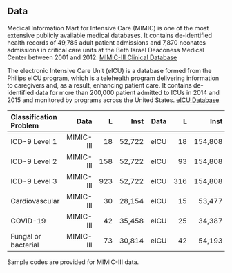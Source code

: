 ## Data  

Medical Information Mart for Intensive Care (MIMIC) is one of the most extensive publicly available medical databases. It contains de-identified health records of 49,785 adult patient admissions and 7,870 neonates admissions in critical care units at the Beth Israel Deaconess Medical Center between 2001 and 2012. [MIMIC-III Clinical Database](https://physionet.org/works/MIMICIIIClinicalDatabase/access.shtml)

The electronic Intensive Care Unit (eICU) is a database formed from the Philips eICU program, which is a telehealth program delivering information to caregivers and, as a result, enhancing patient care. It contains de-identified data for more than 200,000 patient admitted to ICUs in 2014 and 2015 and monitored by programs across the United States. [eICU Database](https://eicu-crd.mit.edu/)

|Classification Problem | Data  | L  | Inst   |  Data  | L  | Inst  |  
| :------ | --------: | --------: | -----: | --------: | --------: | -----: |
|ICD-9 Level 1 | MIMIC-III |   18 | 52,722   |  eICU | 18 |154,808   | 
|ICD-9 Level 2 | MIMIC-III | 158 | 52,722   |  eICU  | 93 |154,808     | 
|ICD-9 Level 3 | MIMIC-III | 923 | 52,722   |  eICU  | 316 | 154,808   | 
|Cardiovascular | MIMIC-III | 30 | 28,154   |  eICU | 15 | 53,477 | 
|COVID-19 | MIMIC-III | 42|35,458   |  eICU  | 25 | 34,387 |
|Fungal or bacterial | MIMIC-III | 73 | 30,814   |  eICU | 42|54,193|     

Sample codes are provided for MIMIC-III data.

 


